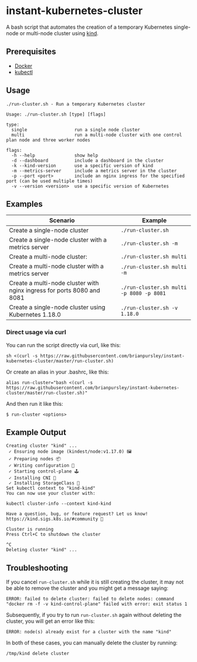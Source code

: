 # instant-kubernetes-cluster

A bash script that automates the creation of a temporary Kubernetes single-node or multi-node cluster using [kind](https://kind.sigs.k8s.io/).

## Prerequisites

* [Docker](https://www.docker.com/)
* [kubectl](https://kubernetes.io/docs/tasks/tools/install-kubectl/)

## Usage

```
./run-cluster.sh - Run a temporary Kubernetes cluster

Usage: ./run-cluster.sh [type] [flags]

type:
  single                  run a single node cluster
  multi                   run a multi-node cluster with one control plan node and three worker nodes

flags:
  -h --help               show help
  -d --dashboard          include a dashboard in the cluster
  -k --kind-version       use a specific version of kind
  -m --metrics-server     include a metrics server in the cluster
  -p --port <port>        include an nginx ingress for the specified port (can be used multiple times)
  -v --version <version>  use a specific version of Kubernetes
```

## Examples

|Scenario|Example|
|--|--|
|Create a single-node cluster|`./run-cluster.sh`|
|Create a single-node cluster with a metrics server|`./run-cluster.sh -m`|
|Create a multi-node cluster:|`./run-cluster.sh multi`|
|Create a multi-node cluster with a metrics server|`./run-cluster.sh multi -m`|
|Create a multi-node cluster with nginx ingress for ports 8080 and 8081|`./run-cluster.sh multi -p 8080 -p 8081`|
|Create a single-node cluster using Kubernetes 1.18.0|`./run-cluster.sh -v 1.18.0`|

### Direct usage via curl
You can run the script directly via curl, like this:
```
sh <(curl -s https://raw.githubusercontent.com/brianpursley/instant-kubernetes-cluster/master/run-cluster.sh)
```

Or create an alias in your .bashrc, like this:
```
alias run-cluster="bash <(curl -s https://raw.githubusercontent.com/brianpursley/instant-kubernetes-cluster/master/run-cluster.sh)"
```
And then run it like this:
```
$ run-cluster <options>
```

## Example Output
```
Creating cluster "kind" ...
 ✓ Ensuring node image (kindest/node:v1.17.0) 🖼
 ✓ Preparing nodes 📦  
 ✓ Writing configuration 📜 
 ✓ Starting control-plane 🕹️ 
 ✓ Installing CNI 🔌 
 ✓ Installing StorageClass 💾 
Set kubectl context to "kind-kind"
You can now use your cluster with:

kubectl cluster-info --context kind-kind

Have a question, bug, or feature request? Let us know! https://kind.sigs.k8s.io/#community 🙂

Cluster is running
Press Ctrl+C to shutdown the cluster

^C
Deleting cluster "kind" ...
```

## Troubleshooting

If you cancel `run-cluster.sh` while it is still creating the cluster, it may not be able to remove the cluster and you might get a message saying: 
```
ERROR: failed to delete cluster: failed to delete nodes: command "docker rm -f -v kind-control-plane" failed with error: exit status 1
```

Subsequently, if you try to run `run-cluster.sh` again without deleting the cluster, you will get an error like this:
```
ERROR: node(s) already exist for a cluster with the name "kind"
```

In both of these cases, you can manually delete the cluster by running:
```
/tmp/kind delete cluster
```
